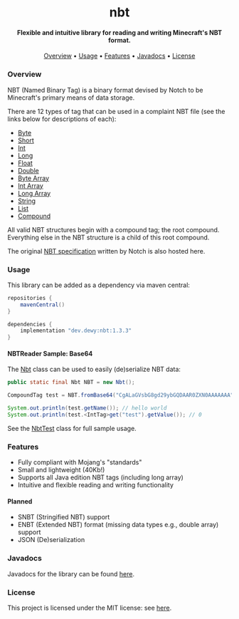 <h1 align="center">
  nbt
  <br>
</h1>

<h4 align="center">Flexible and intuitive library for reading and writing Minecraft's NBT format.</h4>

<p align="center">
  <a href="#overview">Overview</a>
  •
  <a href="#usage">Usage</a>
  •
  <a href="#features">Features</a>
  •
  <a href="#javadocs">Javadocs</a>
  •
  <a href="#license">License</a>
</p>

### Overview

NBT (Named Binary Tag) is a binary format devised by Notch to be Minecraft's primary means of data storage.

There are 12 types of tag that can be used in a complaint NBT file (see the links below for descriptions of each):

- [Byte](src/main/java/dev/dewy/nbt/tags/primitive/ByteTag.java)
- [Short](src/main/java/dev/dewy/nbt/tags/primitive/ShortTag.java)
- [Int](src/main/java/dev/dewy/nbt/tags/primitive/IntTag.java)
- [Long](src/main/java/dev/dewy/nbt/tags/primitive/LongTag.java)
- [Float](src/main/java/dev/dewy/nbt/tags/primitive/FloatTag.java)
- [Double](src/main/java/dev/dewy/nbt/tags/primitive/DoubleTag.java)
- [Byte Array](src/main/java/dev/dewy/nbt/tags/array/ByteArrayTag.java)
- [Int Array](src/main/java/dev/dewy/nbt/tags/array/IntArrayTag.java)
- [Long Array](src/main/java/dev/dewy/nbt/tags/array/LongArrayTag.java)
- [String](src/main/java/dev/dewy/nbt/tags/primitive/StringTag.java)
- [List](src/main/java/dev/dewy/nbt/tags/collection/ListTag.java)
- [Compound](src/main/java/dev/dewy/nbt/tags/collection/CompoundTag.java)                                                       

All valid NBT structures begin with a compound tag; the root compound. Everything else in the NBT structure is a child of this root compound.

The original [NBT specification](NBT.txt) written by Notch is also hosted here.

### Usage

This library can be added as a dependency via maven central:

```groovy
repositories {
    mavenCentral()
}

dependencies {
    implementation "dev.dewy:nbt:1.3.3"
}
```

#### NBTReader Sample: Base64

The [Nbt](src/main/java/dev/dewy/nbt/Nbt.java) class can be used to easily (de)serialize NBT data:

```java
public static final Nbt NBT = new Nbt();
```

```java
CompoundTag test = NBT.fromBase64("CgALaGVsbG8gd29ybGQDAAR0ZXN0AAAAAAA");

System.out.println(test.getName()); // hello world
System.out.println(test.<IntTag>get("test").getValue()); // 0
```

See the [NbtTest](src/test/java/dev/dewy/nbt/test/NbtTest.java) class for full sample usage.

### Features

- Fully compliant with Mojang's "standards"
- Small and lightweight (40Kb!)
- Supports all Java edition NBT tags (including long array)
- Intuitive and flexible reading and writing functionality

#### Planned

- SNBT (Stringified NBT) support
- ENBT (Extended NBT) format (missing data types e.g., double array) support
- JSON (De)serialization

### Javadocs

Javadocs for the library can be found [here](https://javadoc.io/doc/dev.dewy/nbt/latest/index.html).

### License

This project is licensed under the MIT license: see [here](LICENSE.md).
